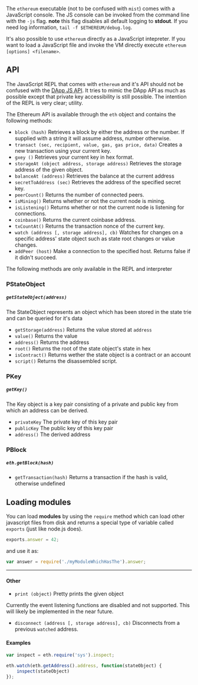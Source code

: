 The `ethereum` executable (not to be confused with `mist`) comes with a JavaScript console. The JS console can be invoked from the command line with the `-js` flag. **note** this flag disables all default logging to **stdout**. If you need log information, `tail -f $ETHEREUM/debug.log`.

It's also possible to use `ethereum` directly as a JavaScript intepreter. If you want to load a JavaScript file and invoke the VM directly execute `ethereum [options] <filename>`. 

## API

The JavaScript REPL that comes with `ethereum` and it's API should not be confused with the [DApp JS API](https://github.com/ethereum/wiki/wiki/JavaScript-API). It tries to mimic the DApp API as much as possible except that private key accessibility is still possible. The intention of the REPL is very clear; utility. 

The Ethereum API is available through the `eth` object and contains the following methods:

* `block (hash)`
    Retrieves a block by either the address or the number. If supplied with a string it will assume address, number otherwise.
* `transact (sec, recipient, value, gas, gas price, data)`
    Creates a new transaction using your current key.
* `gxey ()`
    Retrieves your current key in hex format.
* `storageAt (object address, storage address)`
    Retrieves the storage address of the given object.
* `balanceAt (address)`
    Retrieves the balance at the current address
* `secretToAddress (sec)`
    Retrieves the address of the specified secret key.
* `peerCount()` 
    Returns the number of connected peers.
* `isMining()` 
    Returns whether or not the current node is mining.
* `isListening()` 
    Returns whether or not the current node is listening for connections.
* `coinbase()` 
    Returns the current coinbase address.
* `txCountAt()` 
    Returns the transaction nonce of the current key.
* `watch (address [, storage address], cb)`
    Watches for changes on a specific address' state object such as state root changes or value changes.
* `addPeer (host)`
    Make a connection to the specified host. Returns false if it didn't succeed.

The following methods are only available in the REPL and interpreter

### PStateObject

##### `getStateObject(address)`

The StateObject represents an object which has been stored in the state trie and can be queried for it's data

* `getStorage(address)`
    Returns the value stored at `address`
* `value()`
    Returns the value
* `address()`
    Returns the address
* `root()`
    Returns the root of the state object's state in hex
* `isContract()`
    Returns wether the state object is a contract or an account
* `script()`
    Returns the disassembled script.

### PKey

##### `getKey()`

The Key object is a key pair consisting of a private and public key from which an address can be derived.

* `privateKey`
   The private key of this key pair
* `publicKey`
   The public key of this key pair
* `address()`
   The derived address

### PBlock

##### `eth.getBlock(hash)`

* `getTransaction(hash)`
   Returns a transaction if the hash is valid, otherwise undefined

## Loading modules

You can load **modules** by using the `require` method which can load other javascript files from disk and returns a special type of variable called `exports` (just like node.js does).

```javascript
exports.answer = 42;
```

and use it as:

```javascript
var answer = require('./myModuleWhichHasThe').answer;
```

***

#### Other

* `print (object)`
    Pretty prints the given object

Currently the event listening functions are disabled and not supported. This will likely be implemented in the near future.

* `disconnect (address [, storage address], cb)`
    Disconnects from a previous `watched` address.


#### Examples

```javascript
var inspect = eth.require('sys').inspect;

eth.watch(eth.getAddress().address, function(stateObject) {
    inspect(stateObject)
});
```